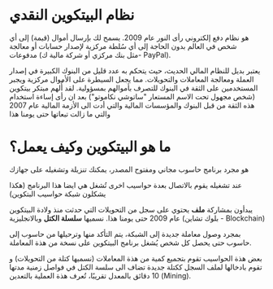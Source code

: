 # نظام البيتكوين النقدي

هو نظام دفع إلكتروني رأى النور عام 2009. يسمح لك بإرسال أموال (قيمة) إلى أي شخص في العالم بدون الحاجة إلى أي سُلطة مركزية لإصدار حسابات أو معالجة مدفوعات (مثل بنك مركزي أو شركة مالية ك- PayPal).

يعتبر بديل للنظام المالي الحديث، حيث يتحكم به عدد قليل من البنوك الكبيرة في إصدار العملة ومعالجة المعاملات والتحويلات. مما يجعل السيطرة على الأموال مركزية ويجبر المستخدمين على الثقة في البنوك للتصرف بأموالهم بمسؤولية.  لقد أُلهم مبتكر بيتكوين (شخص مجهول تحت الاسم المستعار "ساتوشي نكاموتو") بعد ان رأى إساءة استخدام هذه الثقة من قبل البنوك والمؤسسات المالية والتي أدت الى الأزمة المالية عام 2007 والتي ما زالت تبعاتها حتى يومنا هذا

# ما هو البيتكوين وكيف يعمل؟

هو مجرد برنامج حاسوب مجاني ومفتوح المصدر، يمكنك تنزيلة وتشغيله على جهازك

عند تشغيله يقوم بالاتصال بعدة حواسيب اخرى تُشغل هي ايضا هذا البرنامج (هكذا يشكلون شبكة حواسيب البتكوين)

يبدأون بمشاركة **ملف** يحتوي على سجل من التحويلات التي حدثت منذ ولادة البيتكوين عام 2009 حتى يومنا هذا. نسميها **سلسلة الكتل** وبالانجليزية (بلوك تشاين - Blockchain)  

بمجرد وصول معاملة جديدة إلى الشبكة، يتم التأكد منها وترحيلها من حاسوب إلى حاسوب حتى يحصل كل شخص يُشغل برنامج البيتكوين على نسخة من هذة المعاملة.

بعض هذة الحواسيب تقوم بتجميع كمية من هذة المعاملات (نسميها كتلة من التحويلات) و تقوم بادخالها لملف السجل ككتلة جديدة تضاف الى سلسة الكتل في فواصل زمنية مدتها 10 دقائق بالمعدل تقريبًا، تُعرف هذة العملية بالتعدين (Mining).

